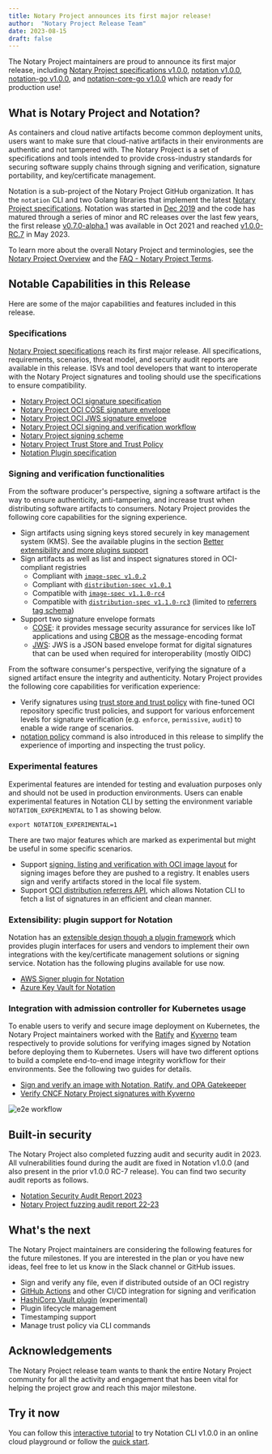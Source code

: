 ```yaml
---
title: Notary Project announces its first major release!
author:  "Notary Project Release Team"
date: 2023-08-15
draft: false
---
```


The Notary Project maintainers are proud to announce its first major release, including [Notary Project specifications v1.0.0](https://github.com/notaryproject/specifications/releases/tag/v1.0.0), [notation v1.0.0](https://github.com/notaryproject/notation/releases/tag/v1.0.0), [notation-go v1.0.0](https://github.com/notaryproject/notation-go/releases/tag/v1.0.0), and [notation-core-go v1.0.0](https://github.com/notaryproject/notation-core-go/releases/tag/v1.0.0) which are ready for production use!

## What is Notary Project and Notation?

As containers and cloud native artifacts become common deployment units, users want to make sure that cloud-native artifacts in their environments are authentic and not tampered with. The Notary Project is a set of specifications and tools intended to provide cross-industry standards for securing software supply chains through signing and verification, signature portability, and key/certificate management. 

Notation is a sub-project of the Notary Project GitHub organization. It has the `notation` CLI and two Golang libraries that implement the latest [Notary Project specifications](https://github.com/notaryproject/specifications/releases/tag/v1.0.0). Notation was started in [Dec 2019](https://github.com/notaryproject/meeting-notes/blob/main/meeting-notes-2019.md#notary-v2-kickoff-meeting) and the code  has matured through a series of minor and RC releases over the last few years, the first release [v0.7.0-alpha.1](https://notaryproject.dev/blog/2021/announcing-notation-alpha1/) was available in Oct 2021 and reached [v1.0.0-RC.7](https://notaryproject.dev/blog/2023/announcing-notation-rc6/) in May 2023.

To learn more about the overall Notary Project and terminologies, see the [Notary Project Overview](https://github.com/notaryproject/.github#notary-project-overview) and the [FAQ - Notary Project Terms](https://notaryproject.dev/docs/faq/#notary-project-terms).

## Notable Capabilities in this Release

Here are some of the major capabilities and features included in this release.

### Specifications

[Notary Project specifications](https://github.com/notaryproject/specifications/releases/tag/v1.0.0) reach its first major release. All specifications, requirements, scenarios, threat model, and security audit reports are available in this release. ISVs and tool developers that want to interoperate with the Notary Project signatures and tooling should use the specifications to ensure compatibility.

- [Notary Project OCI signature specification](https://github.com/notaryproject/specifications/blob/v1.0.0/specs/signature-specification.md)
- [Notary Project OCI COSE signature envelope](https://github.com/notaryproject/specifications/blob/v1.0.0/specs/signature-envelope-cose.md)
- [Notary Project OCI JWS signature envelope](https://github.com/notaryproject/specifications/blob/v1.0.0/specs/signature-envelope-jws.md)
- [Notary Project OCI signing and verification workflow](https://github.com/notaryproject/specifications/blob/v1.0.0/specs/signing-and-verification-workflow.md)
- [Notary Project signing scheme](https://github.com/notaryproject/specifications/blob/v1.0.0/specs/signing-scheme.md)
- [Notary Project Trust Store and Trust Policy](https://github.com/notaryproject/specifications/blob/v1.0.0/specs/trust-store-trust-policy.md)
- [Notation Plugin specification](https://github.com/notaryproject/specifications/blob/v1.0.0/specs/plugin-extensibility.md)

### Signing and verification functionalities

From the software producer's perspective, signing a software artifact is the way to ensure authenticity, anti-tampering, and increase trust when distributing software artifacts to consumers. Notary Project provides the following core capabilities for the signing experience.

- Sign artifacts using signing keys stored securely in key management system (KMS). See the available plugins in the section [Better extensibility and more plugins support](#better-extensibility-and-more-plugins-support)
- Sign artifacts as well as list and inspect signatures stored in OCI-compliant registries
    - Compliant with [`image-spec v1.0.2`](https://github.com/opencontainers/image-spec/tree/v1.0.2)
    - Compliant with [`distribution-spec v1.0.1`](https://github.com/opencontainers/distribution-spec/tree/v1.0.1)
    - Compatible with [`image-spec v1.1.0-rc4`](https://github.com/opencontainers/image-spec/tree/v1.1.0-rc4)
    - Compatible with [`distribution-spec v1.1.0-rc3`](https://github.com/opencontainers/distribution-spec/tree/v1.1.0-rc3) (limited to [referrers tag schema](https://github.com/opencontainers/distribution-spec/blob/v1.1.0-rc3/spec.md#referrers-tag-schema))
- Support two signature envelope formats 
    - [COSE](https://github.com/notaryproject/notaryproject/blob/v1.0.0/specs/signature-envelope-cose.md): it provides message security assurance for services like IoT applications and using [CBOR](https://datatracker.ietf.org/doc/html/rfc8152) as the message-encoding format
    - [JWS](https://github.com/notaryproject/notaryproject/blob/v1.0.0/specs/signature-envelope-jws.md): JWS is a JSON based envelope format for digital signatures that can be used when required for interoperability (mostly OIDC)

From the software consumer's perspective, verifying the signature of a signed artifact ensure the integrity and authenticity. Notary Project provides the following core capabilities for verification experience:

- Verify signatures using [trust store and trust policy](https://github.com/notaryproject/specifications/blob/v1.0.0/specs/trust-store-trust-policy.md) with fine-tuned OCI repository specific trust policies, and support for various enforcement levels for signature verification (e.g. `enforce`, `permissive`, `audit`) to enable a wide range of scenarios. 
- [notation policy](https://notaryproject.dev/docs/cli-reference/notation_policy/) command is also introduced in this release to simplify the experience of importing and inspecting the trust policy.

### Experimental features

Experimental features are intended for testing and evaluation purposes only and should not be used in production environments. Users can enable experimental features in Notation CLI by setting the environment variable `NOTATION_EXPERIMENTAL` to 1 as showing below.

```
export NOTATION_EXPERIMENTAL=1
```

There are two major features which are marked as experimental but might be useful in some specific scenarios.
 
- Support [signing, listing and verification with OCI image layout](https://notaryproject.dev/docs/how-to/oci-image-layout/) for signing images before they are pushed to a registry. It enables users sign and verify artifacts stored in the local file system.
- Support [OCI distribution referrers API](https://github.com/opencontainers/distribution-spec/blob/v1.1.0-rc2/spec.md#enabling-the-referrers-api), which allows Notation CLI to fetch a list of signatures in an efficient and clean manner.

### Extensibility: plugin support for Notation

Notation has an [extensible design though a plugin framework](https://github.com/notaryproject/specifications/blob/v1.0.0/specs/plugin-extensibility.md) which provides plugin interfaces for users and vendors to implement their own integrations with the key/certificate management solutions or signing service. Notation has the following plugins available for use now.

- [AWS Signer plugin for Notation](https://docs.aws.amazon.com/signer/latest/developerguide/Welcome.html)
- [Azure Key Vault for Notation](https://learn.microsoft.com/en-us/azure/container-registry/container-registry-tutorial-sign-build-push)

### Integration with admission controller for Kubernetes usage

To enable users to verify and secure image deployment on Kubernetes, the Notary Project maintainers worked with the [Ratify](https://github.com/deislabs/ratify) and [Kyverno](https://kyverno.io/) team respectively to provide solutions for verifying images signed by Notation before deploying them to Kubernetes. Users will have two different options to build a complete end-to-end image integrity workflow for their environments. See the following two guides for details.

- [Sign and verify an image with Notation, Ratify, and OPA Gatekeeper](https://ratify.dev/blog/sign-and-verify-image-with-notation-ratify)
- [Verify CNCF Notary Project signatures with Kyverno](https://kyverno.io/docs/writing-policies/verify-images/notary/)

![e2e workflow](/e2e-workflow.png)

## Built-in security

The Notary Project also completed fuzzing audit and security audit in 2023. All vulnerabilities found during the audit are fixed in Notation v1.0.0 (and also present in the prior v1.0.0 RC-7 release). You can find two security audit reports as follows.

- [Notation Security Audit Report 2023](https://github.com/notaryproject/notaryproject/blob/main/security/reports/audit/ADA-notation-security-audit-23.pdf)
- [Notary Project fuzzing audit report 22-23](https://github.com/notaryproject/notaryproject/tree/main/security/reports/fuzzing/ADA-fuzzing-audit-22-23.pdf)

## What's the next

The Notary Project maintainers are considering the following features for the future milestones. If you are interested in the plan or you have new ideas, feel free to let us know in the Slack channel or GitHub issues.

- Sign and verify any file, even if distributed outside of an OCI registry
- [GitHub Actions](https://github.com/notaryproject/notation-action) and other CI/CD integration for signing and verification
- [HashiCorp Vault plugin](https://github.com/notaryproject/notation-hashicorp-vault) (experimental)
- Plugin lifecycle management
- Timestamping support
- Manage trust policy via CLI commands

## Acknowledgements

The Notary Project release team wants to thank the entire Notary Project community for all the activity and engagement that has been vital for helping the project grow and reach this major milestone.

## Try it now

You can follow this [interactive tutorial](https://killercoda.com/notaryproject/scenario/notation) to try Notation CLI v1.0.0 in an online cloud playground or follow the [quick start](https://notaryproject.dev/docs/quickstart/).